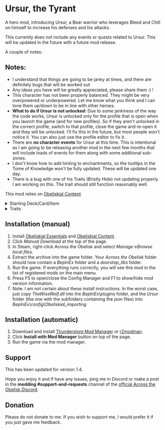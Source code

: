 # Ursur, the Tyrant

A hero mod, introducing Ursur, a Bear warrior who leverages Bleed and Chill on himself to increase his defenses and his attacks.

This currently does not include any events or quests related to Ursur. This will be updated in the future with a future mod release.

A couple of notes:
## Notes:
- I understand that things are going to be janky at times, and there are definitely bugs that will be worked out
- Any ideas you have will be greatly appreciated, please share them :) !
- This character has not been properly balanced. They might be very overpowered or underpowered. Let me know what you think and I can tone them up/down to be in line with other heroes.
- **What to do if Ursur is not unlocked:** Due to some jankiness of the way the code works, Ursur is unlocked only for the profile that is open when you launch the game (and for new profiles). So if they aren't unlocked in the correct profile, switch to that profile, close the game and re-open it and they will be unlocked. I'll fix this in the future, but most people won't notice it. You can also just use the profile editor to fix it.
- There are **no character events** for Ursur at this time. This is intentional as I am going to be releasing another mod in the next few months that will include loads of events for them along with some additional sub-zones.
- I don't know how to add hinting to enchantments, so the tooltips in the Tome of Knowledge won't be fully updated. These will be updated one day.
- There is a bug with one of his Traits (Bristly Hide) not updating properly. I am working on this. The trait should still function reasonably well.

This mod relies on [Obeliskial Content](https://across-the-obelisk.thunderstore.io/package/meds/Obeliskial_Content/).


<details>
<summary>Starting Deck/Card/Item</summary>
Starting Item: Wee Tyrant
Starting Card: Freezing Fortitude

![Wee Tyrant](https://github.com/binbinmods/Ursur/blob/main/Assets/weetyrant.png?raw=true)
![Freezing Fortitude](https://github.com/binbinmods/Ursur/blob/main/Assets/freezingfortitude.png?raw=true)

Starting Deck:
- 1 Freezing Fortitude
- 3 intercepts
- 2 spiked shield
- 3 shield bash
- 2 spiked ball
- 2 leap slam
- 2 maul

![Maul](https://github.com/binbinmods/Ursur/blob/main/Assets/maul.png?raw=true)
![Leap Slam](https://github.com/binbinmods/Ursur/blob/main/Assets/leapslam.png?raw=true)
![Spiked Ball](https://github.com/binbinmods/Ursur/blob/main/Assets/spikedball.png?raw=true)

</details>

<details>
<summary>Traits</summary>

### Level 1
Ursine Blood: Start each combat with 1 extra Energy. Whenever you play a Defense, suffer 2 Bleed. Whenever you play an Attack, suffer 2 Chill. 

### Level 2

![Resilience](https://github.com/binbinmods/Ursur/blob/main/Assets/resilience.png?raw=true)
Resilience. When you play a Defense, Draw 1, Gain Fortify + fury. [3 charges]

![Bellowing Blows](https://github.com/binbinmods/Ursur/blob/main/Assets/bellowingblows.png?raw=true)
Bellowing Blows: When you deal damage with a hit, gain taunt, block, draw a card, suffer bleed and chill. [4 charges]

### Level 3

Bristly Hide: When you gain Taunt or Fortify, gain twice as many Thorns. +1 Taunt charge for every 25 stacks of Bleed. +1 Fortify charge for every 25 stacks of Chill.
Bear With It: At the start of each turn, reduce the cost of Attacks by 1 for every 18 Bleed on Ursur. Reduce the cost of all Defenses by 25 for every 25 Chill.

### Level 4

![Grizzled Claws](https://github.com/binbinmods/Ursur/blob/main/Assets/grizzledclaws.png?raw=true)
Grizzled Claws: Thorns +1. When you play an Attack, Gain thorns, and Add a Vicious Slash or a Brutal Slash to your hand. [4 charges]
Vicious Slash: Deal X Slashing, Apply X Bleed, Suffer X Chill. Where X = Bleed\*0.5. Dispel your Bleed. Gain 1 Fortify.
Brutal Slash: Deal X Blunt. Apply X Chill, Suffer X Bleed. Where X = Chill\*0.5. Dispel your Chill. Gain 2 Taunt.

![Best Defense](https://github.com/binbinmods/Ursur/blob/main/Assets/bestdefense.png?raw=true)
Best Defense: When you play a defense add a random attack to your hand, costs 0 and vanish. 5x uses

### Level 5

Unbearable: When you play an Attack, gain 1 Thorns. When you play a Defense, gain 1 Fury. 
Bearly Noticeable: Chill +1. Bleed +1. Chill on Ursur increases all resistances by 0.25% per stack. Bleed on Ursur increases all damage by 1.5% per stack.

</details>


## Installation (manual)

1. Install [Obeliskial Essentials](https://across-the-obelisk.thunderstore.io/package/meds/Obeliskial_Essentials/) and [Obeliskial Content](https://across-the-obelisk.thunderstore.io/package/meds/Obeliskial_Content/).
2. Click _Manual Download_ at the top of the page.
3. In Steam, right-click Across the Obelisk and select _Manage_->_Browse local files_.
4. Extract the archive into the game folder. Your _Across the Obelisk_ folder should now contain a _BepInEx_ folder and a _doorstop\_libs_ folder.
5. Run the game. If everything runs correctly, you will see this mod in the list of registered mods on the main menu.
6. Press F5 to open/close the Config Manager and F1 to show/hide mod version information.
7. Note: I am not certain about these install instructions. In the worst case, just copy _TheWiseWolf.dll_ into the _BepInEx\plugins_ folder, and the _Ursur_ folder (the one with the subfolders containing the json files) into _BepInEx\config\Obeliskial\_importing_

## Installation (automatic)

1. Download and install [Thunderstore Mod Manager](https://www.overwolf.com/app/Thunderstore-Thunderstore_Mod_Manager) or [r2modman](https://across-the-obelisk.thunderstore.io/package/ebkr/r2modman/).
2. Click **Install with Mod Manager** button on top of the page.
3. Run the game via the mod manager.

## Support

This has been updated for version 1.4.

Hope you enjoy it and if have any issues, ping me in Discord or make a post in the **modding #support-and-requests** channel of the [official Across the Obelisk Discord](https://discord.gg/across-the-obelisk-679706811108163701).

## Donation

Please do not donate to me. If you wish to support me, I would prefer it if you just gave me feedback. 